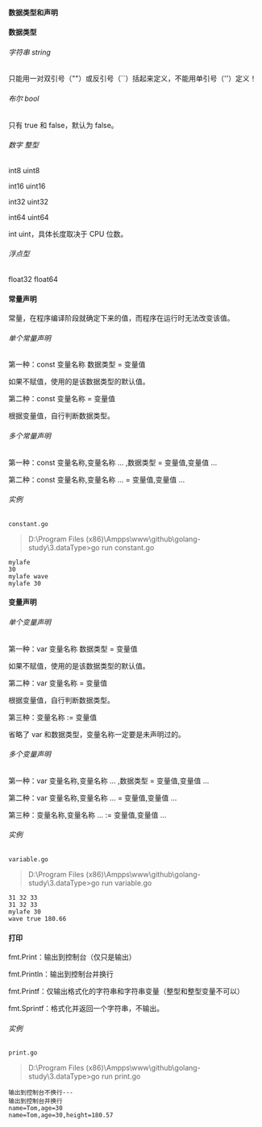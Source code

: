#### 数据类型和声明

#### 数据类型

###### 字符串 string

只能用一对双引号（""）或反引号（``）括起来定义，不能用单引号（''）定义！

###### 布尔 bool

只有 true 和 false，默认为 false。

###### 数字 整型

int8 uint8

int16 uint16

int32 uint32

int64 uint64

int uint，具体长度取决于 CPU 位数。

###### 浮点型

float32 float64

#### 常量声明

常量，在程序编译阶段就确定下来的值，而程序在运行时无法改变该值。

###### 单个常量声明

第一种：const 变量名称 数据类型 = 变量值

如果不赋值，使用的是该数据类型的默认值。

第二种：const 变量名称 = 变量值

根据变量值，自行判断数据类型。

###### 多个常量声明

第一种：const 变量名称,变量名称 ... ,数据类型 = 变量值,变量值 ...

第二种：const 变量名称,变量名称 ... = 变量值,变量值 ...

###### 实例

    constant.go
    
> D:\Program Files (x86)\Ampps\www\github\golang-study\3.dataType>go run constant.go
  
    mylafe
    30
    mylafe wave
    mylafe 30

#### 变量声明

###### 单个变量声明

第一种：var 变量名称 数据类型 = 变量值

如果不赋值，使用的是该数据类型的默认值。

第二种：var 变量名称 = 变量值

根据变量值，自行判断数据类型。

第三种：变量名称 := 变量值

省略了 var 和数据类型，变量名称一定要是未声明过的。

###### 多个变量声明

第一种：var 变量名称,变量名称 ... ,数据类型 = 变量值,变量值 ...

第二种：var 变量名称,变量名称 ... = 变量值,变量值 ...

第三种：变量名称,变量名称 ... := 变量值,变量值 ...

###### 实例

    variable.go
    
> D:\Program Files (x86)\Ampps\www\github\golang-study\3.dataType>go run variable.go

    31 32 33
    31 32 33
    mylafe 30
    wave true 180.66

#### 打印

fmt.Print：输出到控制台（仅只是输出）

fmt.Println：输出到控制台并换行

fmt.Printf：仅输出格式化的字符串和字符串变量（整型和整型变量不可以）

fmt.Sprintf：格式化并返回一个字符串，不输出。

###### 实例

    print.go
    
> D:\Program Files (x86)\Ampps\www\github\golang-study\3.dataType>go run print.go

    输出到控制台不换行---
    输出到控制台并换行
    name=Tom,age=30
    name=Tom,age=30,height=180.57
 